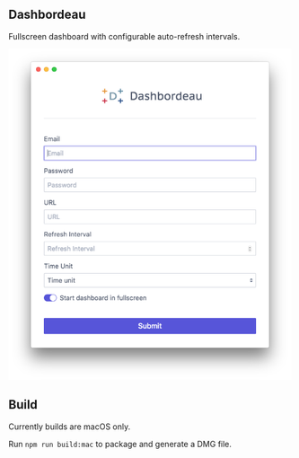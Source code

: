 ## Dashbordeau

Fullscreen dashboard with configurable auto-refresh intervals. 

![preview](./assets/images/preview.png "Dashbordeau preview")


## Build

Currently builds are macOS only.

Run `npm run build:mac` to package and generate a DMG file.

<!--
electron-icon-maker -i assets/icons/src/dashbordeur-round.png -o assets/

https://www.christianengvall.se/electron-menu/
https://github.com/webtorrent/webtorrent-desktop/blob/62cb304971cb867e5923044df9b7afa2c5f35e78/main/updater.js
https://github.com/webtorrent/webtorrent.io/blob/master/server/desktop-api.js

high level wrapper for electron-build and electron-packager
https://electronforge.io/
-->